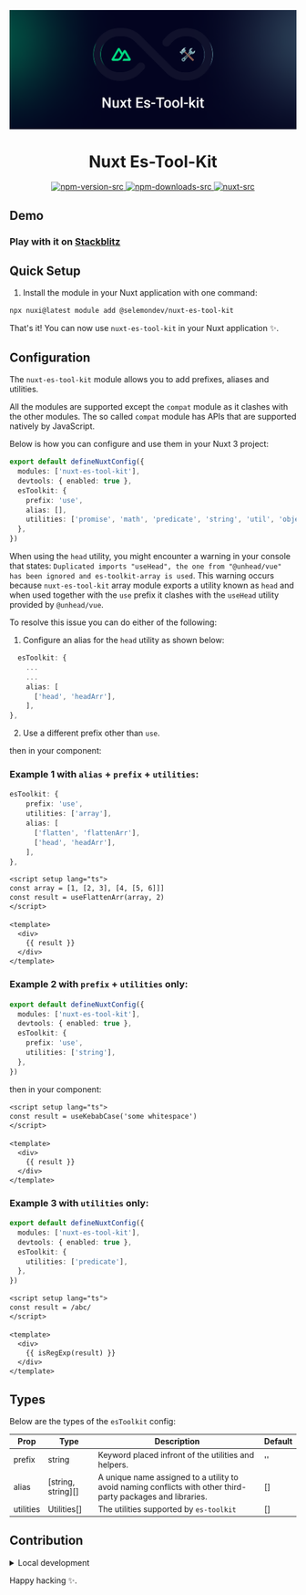 <p align="center">
 <img align="center" src="https://raw.githubusercontent.com/selemondev/nuxt-es-tool-kit/master/assets/nuxt-es-tool-kit.png" />
 <h1 align="center">
 Nuxt Es-Tool-Kit
 </h1>
</p>

<p align="center">
  <a href="https://www.npmjs.com/package/nuxt-es-tool-kit">
    <img alt="npm-version-src" src="https://img.shields.io/npm/v/nuxt-es-tool-kit/latest.svg?style=flat&colorA=020420&colorB=00DC82" />
  </a>
  <a href="https://npmjs.com/package/nuxt-es-tool-kit">
    <img alt="npm-downloads-src" src="https://img.shields.io/npm/dm/nuxt-es-tool-kit.svg?style=flat&colorA=020420&colorB=00DC82" />
  </a>
  <a href="https://nuxt.com">
    <img alt="nuxt-src" src="https://img.shields.io/badge/Nuxt-020420?logo=nuxt.js" />
  </a>
</p>

## Demo

### Play with it on [Stackblitz](https://stackblitz.com/edit/nuxt-starter-2rrjst?file=app.vue)

## Quick Setup

1. Install the module in your Nuxt application with one command:

```bash
npx nuxi@latest module add @selemondev/nuxt-es-tool-kit
```

That's it! You can now use `nuxt-es-tool-kit` in your Nuxt application ✨.

## Configuration

The `nuxt-es-tool-kit` module allows you to add prefixes, aliases and utilities.

All the modules are supported except the `compat` module as it clashes with the other modules. The so called `compat` module has APIs that are supported natively by JavaScript.

Below is how you can configure and use them in your Nuxt 3 project:

```ts
export default defineNuxtConfig({
  modules: ['nuxt-es-tool-kit'],
  devtools: { enabled: true },
  esToolkit: {
    prefix: 'use',
    alias: [],
    utilities: ['promise', 'math', 'predicate', 'string', 'util', 'object', 'function', 'array'],
  },
})

```

When using the `head` utility, you might encounter a warning in your console that states: `Duplicated imports "useHead", the one from "@unhead/vue" has been ignored and es-toolkit-array is used`. This warning occurs because `nuxt-es-tool-kit` array module exports a utility known as `head` and when used together with the `use` prefix it clashes with the `useHead` utility provided by `@unhead/vue`.

To resolve this issue you can do either of the following:

1. Configure an alias for the `head` utility as shown below:

```ts
  esToolkit: {
    ...
    ...
    alias: [
      ['head', 'headArr'],
    ],
},
```

2. Use a different prefix other than `use`.

then in your component:

### Example 1 with `alias` + `prefix` + `utilities`:

```ts
esToolkit: {
    prefix: 'use',
    utilities: ['array'],
    alias: [
      ['flatten', 'flattenArr'],
      ['head', 'headArr'],
    ],
},
```

```vue
<script setup lang="ts">
const array = [1, [2, 3], [4, [5, 6]]]
const result = useFlattenArr(array, 2)
</script>

<template>
  <div>
    {{ result }}
  </div>
</template>
```


### Example 2 with `prefix` + `utilities` only:

```ts
export default defineNuxtConfig({
  modules: ['nuxt-es-tool-kit'],
  devtools: { enabled: true },
  esToolkit: {
    prefix: 'use',
    utilities: ['string'],
  },
})

```

then in your component:

```vue
<script setup lang="ts">
const result = useKebabCase('some whitespace')
</script>

<template>
  <div>
    {{ result }}
  </div>
</template>
```


### Example 3 with `utilities` only:

```ts
export default defineNuxtConfig({
  modules: ['nuxt-es-tool-kit'],
  devtools: { enabled: true },
  esToolkit: {
    utilities: ['predicate'],
  },
})

```

```vue
<script setup lang="ts">
const result = /abc/
</script>

<template>
  <div>
    {{ isRegExp(result) }}
  </div>
</template>
```

## Types

Below are the types of the `esToolkit` config:

| Prop               | Type    | Description                                              | Default   |
| ------------------ | ------- | -------------------------------------------------------- | --------- |
| prefix             | string  | Keyword placed infront of the utilities and helpers.                            | ''        |
| alias       | [string, string][]     | A unique name assigned to a utility to avoid naming conflicts with other third-party packages and libraries.                                       | []        |
| utilities         | Utilities[]   | The utilities supported by `es-toolkit`              | []


## Contribution

<details>
  <summary>Local development</summary>
  
  ```bash
  # Install dependencies
  npm install
  
  # Generate type stubs
  npm run dev:prepare
  
  # Develop with the playground
  npm run dev
  
  # Build the playground
  npm run dev:build
  
  # Run ESLint
  npm run lint
  
  # Run Vitest
  npm run test
  npm run test:watch
  
  # Release new version
  npm run release
  ```

</details>


Happy hacking ✨.